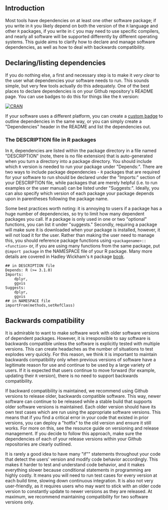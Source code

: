 Introduction
------------

Most tools have dependencies on at least one other software package; if
you write in `R` you likely depend on both the version of the `R`
language and other `R` packages, if you write in `C` you may need to use
specific compilers, and nearly all software will be supported
differently by different operating systems. This guide aims to clarify
how to declare and manage software dependencies, as well as how to deal
with backwards compatibility.

Declaring/listing dependencies
------------------------------

If you do nothing else, a first and necessary step is to make it *very
clear* to the user what dependencies your software needs to run. This
sounds simple, but very few tools actually do this adequately. One of
the best places to declare dependencies is on your Github repository's
README page. You can use badges to do this for things like the `R`
version:

<a href="https://cran.r-project.org/package=drake"><img src="https://www.r-pkg.org/badges/version/drake" alt="CRAN"></a>

If your software uses a different platform, you can create a [custom
badge](https://shields.io/) to outline dependencies in the same way,
or you can simply create a "Dependencies" header in the README and list
the dependencies out.

### The DESCRIPTION file in R packages

In `R`, dependencies are listed within the package directory in a file
named "DESCRIPTION" (note, there is no file extension) that is
auto-generated when you turn a directory into a package directory. You
should include which `R` version is needed to run your package under
"Depends:". There are two ways to include package dependencies - `R`
packages that are required for your software to run should be declared
under the "Imports:" section of your DESCRIPTION file, while packages
that are merely helpful (i.e. to run examples or the user manual) can be
listed under "Suggests:". Ideally, you can also specify which version of
each package your package depends upon in parentheses following the
package name.

Some best practices worth noting: it is annoying to users if a package
has a huge number of dependencies, so try to limit how many dependent
packages you call. If a package is only used in one or two "optional"
functions, you can list it under "suggests." Secondly, requiring a
package will make sure it is downloaded when your package is installed,
however, it will not load it for the user. Rather than making the user
need to manage this, you should reference package functions using
`<packagename>::<function>` or, if you are using many functions from the
same package, put `@import package` in the NAMESPACE file of your R
package. Many more details are covered in Hadley Wickham's `R` package
[book](http://r-pkgs.had.co.nz/description.html#dependencies).

    ## in DESCRIPTION file
    Depends: R (>= 3.1.0)
    Imports:
        dplyr,
        ggvis
    Suggests:  
        dplyr,
        ggvis
    ## in NAMESPACE file
    importFrom(methods,setRefClass)

Backwards compatibility
-----------------------

It is admirable to want to make software work with older software
versions of dependent packages. However, it is irresponsible to say
software is backwards compatible unless the software is explicitly
tested with multiple versions. This can create headaches as the number
of situations to test explodes very quickly. For this reason, we think
it is important to maintain backwards compatibility only when previous
versions of software have a legitimate reason for use and continue to be
used by a large variety of users. If it is expected that users continue
to move forward (for example, updating their `R` version), there is no
need to support backwards compatibility.

If backward compatibility is maintained, we recommend using Github
versions to release older, backwards compatible software. This way,
newer software can continue to be released while a stable build that
supports older software versions is maintained. Each older version
should have its own test cases which are run using the appropriate
software versions. This means that if you find a critical error in your
code that existed in prior versions, you can deploy a "hotfix" to the
old version and ensure it still works. For more on this, see the
resource guide on versioning and release management. If you decide to
follow this approach, make sure the dependencies of each of your release
versions within your Github repositories are clearly outlined.

It is rarely a good idea to have many "if"" statements throughout your
code that detect the users' version and modify code behavior
accordingly. This makes it harder to test and understand code behavior,
and it makes everything slower because conditional statements in
programming are highly costly. It means you will need to run test cases
for every version at each build time, slowing down continuous
integration. It is also not very user-friendly, as it requires users who
may want to stick with an older code version to constantly update to
newer versions as they are released. At maximum, we recommend
maintaining compatibility for two software versions only.
